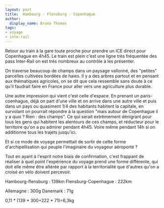 ```yaml
---
layout: post
title:  Hambourg - Flensburg - Copenhague
author:
  display_name: Bruno Thomas
tags:
- voyage
- inte-rail
---
```

Retour au train à la gare toute proche pour prendre un ICE direct pour Copenhague en 4h45. Le train est plein c'est une ligne très fréquentée des pass Inter-Rail on est très nombreux au contrôle à les  présenter.

On traverse beaucoup de champs dans un paysage vallonné, des "petites" parcelles cultivées bordées de haies. Il y a des arbres partout et en pensant aux thématiques agricoles, on se dit que cela ressemble sans doute  à ce qu'il faudrait faire en France pour aller vers une agriculture plus durable.

Une autre impression qui vient c'est celle d'espace. En  prenant un paris-coenhague, déjà on part d'une ville et on arrive dans une autre ville et puis dans un pays ou quasiment 1/4 des habitants habitent la capitale, en survolant on pourrait répondre à la question "mais autour de Copenhague il y a quoi ? Rien : des  champs". Ce qui serait extrêmement dénigrant pour tous les gens qui habitent les alentours de ces champs, et réducteur pour le territoire qu'on a pu admirer pendant 4h45. Voire même pendant 14h si on additionne tous les trajets jusqu'ici.

Et si ce mode de voyage permettait de sortir de cette forme d'archipellisation qui peuple l'imaginaire du voyageur aéroporté ?

Tout en ayant à l'esprit notre biais de confirmation, c'est frappant de réaliser à quel point l'expérience du voyage prend une forme différente, qui doit elle même être altérée par rapport à la territorialité que d'autres qu'on a croisé en vélo doivent percevoir.

Hambourg-flensburg : 139km
Flensburg-Copenhague : 222km

Allemagne : 300g
Danemark : 71g

0,11 * (139 * 300+222 * 71)=6,3kg
